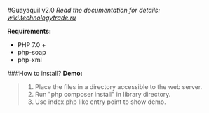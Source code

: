 #Guayaquil v2.0
*Read the documentation for details: [wiki.technologytrade.ru](http://wiki.technologytrade.ru)*

**Requirements:**

* PHP 7.0 +
* php-soap
* php-xml

###How to install?
**Demo:**
> 1. Place the files in a directory accessible to the web server.
> 2. Run "php composer install" in library directory.
> 3. Use index.php like entry point to show demo.
